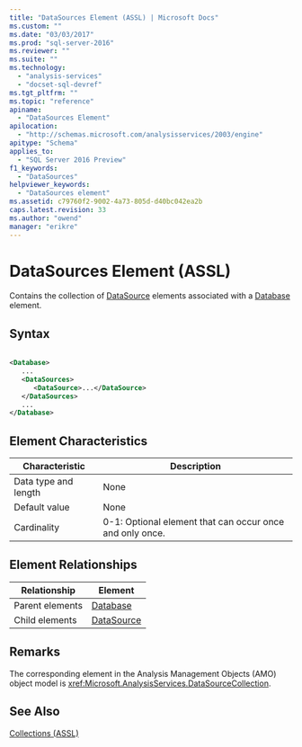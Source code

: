 ```yaml
---
title: "DataSources Element (ASSL) | Microsoft Docs"
ms.custom: ""
ms.date: "03/03/2017"
ms.prod: "sql-server-2016"
ms.reviewer: ""
ms.suite: ""
ms.technology: 
  - "analysis-services"
  - "docset-sql-devref"
ms.tgt_pltfrm: ""
ms.topic: "reference"
apiname: 
  - "DataSources Element"
apilocation: 
  - "http://schemas.microsoft.com/analysisservices/2003/engine"
apitype: "Schema"
applies_to: 
  - "SQL Server 2016 Preview"
f1_keywords: 
  - "DataSources"
helpviewer_keywords: 
  - "DataSources element"
ms.assetid: c79760f2-9002-4a73-805d-d40bc042ea2b
caps.latest.revision: 33
ms.author: "owend"
manager: "erikre"
---
```

# DataSources Element (ASSL)
  Contains the collection of [DataSource](../../../analysis-services/scripting/objects/datasource-element-assl.md) elements associated with a [Database](../../../analysis-services/scripting/objects/database-element-assl.md) element.  
  
## Syntax  
  
```xml  
  
<Database>  
   ...  
   <DataSources>  
      <DataSource>...</DataSource>  
   </DataSources>  
   ...  
</Database>  
```  
  
## Element Characteristics  
  
|Characteristic|Description|  
|--------------------|-----------------|  
|Data type and length|None|  
|Default value|None|  
|Cardinality|0-1: Optional element that can occur once and only once.|  
  
## Element Relationships  
  
|Relationship|Element|  
|------------------|-------------|  
|Parent elements|[Database](../../../analysis-services/scripting/objects/database-element-assl.md)|  
|Child elements|[DataSource](../../../analysis-services/scripting/objects/datasource-element-assl.md)|  
  
## Remarks  
 The corresponding element in the Analysis Management Objects (AMO) object model is <xref:Microsoft.AnalysisServices.DataSourceCollection>.  
  
## See Also  
 [Collections &#40;ASSL&#41;](../../../analysis-services/scripting/collections/collections-assl.md)  
  
  